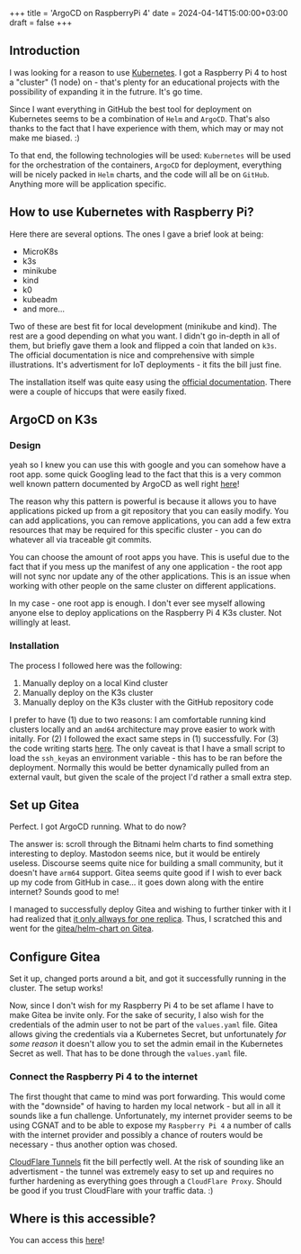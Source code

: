 +++
title = 'ArgoCD on RaspberryPi 4'
date = 2024-04-14T15:00:00+03:00
draft = false
+++

## Introduction

I was looking for a reason to use [Kubernetes](https://kubernetes.io/). I got a Raspberry Pi 4 to host a "cluster" (1 node) on - that's plenty for an educational projects with the possibility of expanding it in the futrure. It's go time.

Since I want everything in GitHub the best tool for deployment on Kubernetes seems to be a combination of `Helm` and `ArgoCD`. That's also thanks to the fact that I have experience with them, which may or may not make me biased. :)

To that end, the following technologies will be used: `Kubernetes` will be used for the orchestration of the containers, `ArgoCD` for deployment, everything will be nicely packed in `Helm` charts, and the code will all be on `GitHub`. Anything more will be application specific.

## How to use Kubernetes with Raspberry Pi?

Here there are several options. The ones I gave a brief look at being:
- MicroK8s
- k3s
- minikube
- kind 
- k0
- kubeadm
- and more...

Two of these are best fit for local development (minikube and kind). The rest are a good depending on what you want. I didn't go in-depth in all of them, but briefly gave them a look and flipped a coin that landed on `k3s`. The official documentation is nice and comprehensive with simple illustrations. It's advertisment for IoT deployments - it fits the bill just fine.

The installation itself was quite easy using the [official documentation](https://docs.k3s.io/installation). There were a couple of hiccups that were easily fixed.

## ArgoCD on K3s

### Design

yeah so I knew you can use this with google and you can somehow have a root app. some quick Googling lead to the fact that this is a very common well known pattern documented by ArgoCD as well right [here](https://argo-cd.readthedocs.io/en/stable/operator-manual/cluster-bootstrapping/)!

The reason why this pattern is powerful is because it allows you to have applications picked up from a git repository that you can easily modify. You can add applications, you can remove applications, you can add a few extra resources that may be required for this specific cluster - you can do whatever all via traceable git commits.

You can choose the amount of root apps you have. This is useful due to the fact that if you mess up the manifest of any one application - the root app will not sync nor update any of the other applications. This is an issue when working with other people on the same cluster on different applications. 

In my case - one root app is enough. I don't ever see myself allowing anyone else to deploy applications on the Raspberry Pi 4 K3s cluster. Not willingly at least.

### Installation 

The process I followed here was the following:
1. Manually deploy on a local Kind cluster
2. Manually deploy on the K3s cluster
3. Manually deploy on the K3s cluster with the GitHub repository code

I prefer to have (1) due to two reasons: I am comfortable running kind clusters locally and an `amd64` architecture may prove easier to work with initally. For (2) I followed the exact same steps in (1) successfully. For (3) the code writing starts [here](https://github.com/aliasboink/raspberrypi_argocd_module). The only caveat is that I have a small script to load the `ssh_key`as an environment variable - this has to be ran before the deployment. Normally this would be better dynamically pulled from an external vault, but given the scale of the project I'd rather a small extra step.

## Set up Gitea 

Perfect. I got ArgoCD running. What to do now?

The answer is: scroll through the Bitnami helm charts to find something interesting to deploy. Mastodon seems nice, but it would be entirely useless. Discourse seems quite nice for building a small community, but it doesn't have `arm64` support. Gitea seems quite good if I wish to ever back up my code from GitHub in case... it goes down along with the entire internet? Sounds good to me!

I managed to successfully deploy Gitea and wishing to further tinker with it I had realized that [it only allways for one replica](https://github.com/bitnami/charts/blob/main/bitnami/gitea/templates/deployment.yaml#L22). Thus, I scratched this and went for the [gitea/helm-chart on Gitea](https://gitea.com/gitea). 

## Configure Gitea

Set it up, changed ports around a bit, and got it successfully running in the cluster. The setup works! 

Now, since I don't wish for my Raspberry Pi 4 to be set aflame I have to make Gitea be invite only. For the sake of security, I also wish for the credentials of the admin user to not be part of the `values.yaml` file. Gitea allows giving the credentials via a Kubernetes Secret, but unfortunately _for some reason_ it doesn't allow you to set the admin email in the Kubernetes Secret as well. That has to be done through the `values.yaml` file.

### Connect the Raspberry Pi 4 to the internet

The first thought that came to mind was port forwarding. This would come with the "downside" of having to harden my local network - but all in all it sounds like a fun challenge. Unfortunately, my internet provider seems to be using CGNAT and to be able to expose my `Raspberry Pi 4` a number of calls with the internet provider and possibly a chance of routers would be necessary - thus another option was chosed.

[CloudFlare Tunnels](https://developers.cloudflare.com/cloudflare-one/connections/connect-networks/) fit the bill perfectly well. At the risk of sounding like an advertisment - the tunnel was extremely easy to set up and requires no further hardening as everything goes through a `CloudFlare Proxy`. Should be good if you trust CloudFlare with your traffic data. :)


## Where is this accessible?

You can access this [here](https://gitea.adrian-docs.com/)!